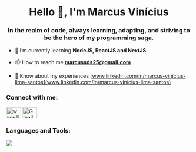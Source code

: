 <h1 align="center">Hello 👋, I'm Marcus Vinícius</h1>
<h3 align="center">In the realm of code, always learning, adapting, and striving to be the hero of my programming saga.</h3>

- 🌱 I’m currently learning **NodeJS, ReactJS and NextJS**

- 📫 How to reach me **marcusads25@gmail.com**

- 📄 Know about my experiences [www.linkedin.com/in/marcus-vinícius-lima-santos](www.linkedin.com/in/marcus-vinícius-lima-santos)

<h3 align="left">Connect with me:</h3>
<p align="left">
<a href="www.linkedin.com/in/marcus-vinícius-lima-santos" target="blank"><img align="center" src="https://raw.githubusercontent.com/rahuldkjain/github-profile-readme-generator/master/src/images/icons/Social/linked-in-alt.svg" alt="www.linkedin.com/in/marcus-vinícius-lima-santos" height="30" width="40" /></a>
<a href="https://mail.google.com/mail/?view=cm&to=marcusads25@gmail.com" target="blank">
  <img src="https://www.gstatic.com/images/icons/material/product/2x/gmail_48dp.png" align="center" alt="Gmail" height="30" width="40"  />
</a>
</p>

<h3 align="left">Languages and Tools:</h3>
<p align="left">   <a href="https://skillicons.dev">
    <img src="https://skillicons.dev/icons?i=react,js,ts,nodejs,nextjs,bootstrap,git,css,html,mysql,mongodb,jest,firebase,figma,docker,nginx,py,php,laravel,redux,sass,r,materialui" />
  </a></p>